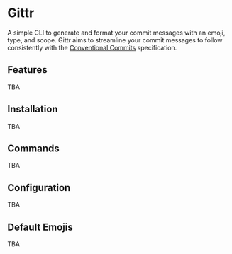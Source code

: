 # Gittr

A simple CLI to generate and format your commit messages with an emoji, type, and scope. Gittr aims to streamline your commit messages to follow consistently with the [Conventional Commits](https://www.conventionalcommits.org/en/v1.0.0/) specification.

## Features

TBA

## Installation

TBA

## Commands

TBA

## Configuration

TBA

## Default Emojis

TBA
